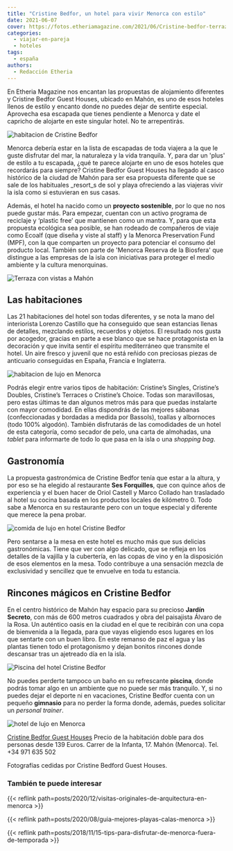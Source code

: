 ```yaml
---
title: "Cristine Bedfor, un hotel para vivir Menorca con estilo"
date: 2021-06-07
cover: https://fotos.etheriamagazine.com/2021/06/Cristine-bedfor-terraza.jpg
categories: 
  - viajar-en-pareja
  - hoteles
tags: 
  - españa
authors: 
  - Redacción Etheria
---
```


En Etheria Magazine nos encantan las propuestas de alojamiento diferentes y Cristine Bedfor Guest Houses, ubicado en Mahón, es uno de esos hoteles llenos de estilo y encanto donde no puedes dejar de sentirte especial. Aprovecha esa escapada que tienes pendiente a Menorca y date el capricho de alojarte en este singular hotel. No te arrepentirás.

![habitacion de Cristine Bedfor](https://fotos.etheriamagazine.com/2021/06/Cristine-bedfor-detalle-habitacion.jpg "Detalle de una de las habitaciones de Cristine Bedfor.")

Menorca debería estar en la lista de escapadas de toda viajera a la que le guste 
disfrutar del mar, la naturaleza y la vida tranquila. Y, para dar un 'plus' de estilo a 
tu escapada, ¿qué te parece alojarte en uno de esos hoteles que recordarás para siempre? 
Cristine Bedfor Guest Houses ha llegado al casco histórico de la ciudad de Mahón para 
ser esa propuesta diferente que se sale de los habituales _resort_s de sol y playa 
ofreciendo a las viajeras vivir la isla como si estuvieran en sus casas. 

Además, el hotel ha nacido como un **proyecto sostenible**, por lo que no nos puede 
gustar más. Para empezar, cuentan con un activo programa de reciclaje y ‘plastic free’ 
que mantienen como un mantra. Y, para que esta propuesta ecológica sea posible, se han 
rodeado de compañeros de viaje como Ecoalf (que diseña y viste al staff) y la Menorca 
Preservation Fund (MPF), con la que comparten un proyecto para potenciar el consumo del 
producto local. También son parte de 'Menorca Reserva de la Biosfera' que distingue a 
las empresas de la isla con iniciativas para proteger el medio ambiente y la cultura 
menorquinas. 

![Terraza con vistas a Mahón](https://fotos.etheriamagazine.com/2021/06/Cristine-bedfor-terraza.jpg "Terraza de una de las habitaciones de Cristine Bedfor.")

## Las habitaciones

Las 21 habitaciones del hotel son todas diferentes, y se nota la mano del interiorista 
Lorenzo Castillo que ha conseguido que sean estancias llenas de detalles, mezclando 
estilos, recuerdos y objetos. El resultado nos gusta por acogedor, gracias en parte a 
ese blanco que se hace protagonista en la decoración y que invita sentir el espíritu 
mediterráneo que transmite el hotel. Un aire fresco y juvenil que no está reñido con 
preciosas piezas de anticuario conseguidas en España, Francia e Inglaterra. 

![habitacion de lujo en Menorca](https://fotos.etheriamagazine.com/2021/06/crisine-bedfor-habitacion.jpg "Una de las habitaciones Cristine's Choice.")

Podrás elegir entre varios tipos de habitación: Cristine’s Singles, Cristine’s Doubles, 
Cristine’s Terraces o Cristine’s Choice. Todas son maravillosas, pero estas últimas te 
dan algunos metros más para que puedas instalarte con mayor comodidad. En ellas 
dispondrás de las mejores sábanas (confeccionadas y bordadas a medida por Bassols), 
toallas y albornoces (todo 100% algodón). También disfrutarás de las comodidades de un 
hotel de esta categoría, como secador de pelo, una carta de almohadas, una _tablet_ para 
informarte de todo lo que pasa en la isla o una _shopping bag_. 

## Gastronomía

La propuesta gastronómica de Cristine Bedfor tenía que estar a la altura, y por eso se 
ha elegido al restaurante **Ses Forquilles**, que con quince años de experiencia y el 
buen hacer de Oriol Castell y Marco Collado han trasladado al hotel su cocina basada en 
los productos locales de kilómetro 0. Todo sabe a Menorca en su restaurante pero con un 
toque especial y diferente que merece la pena probar. 

![comida de lujo en hotel Cristine Bedfor](https://fotos.etheriamagazine.com/2021/06/Cristine-Bedfor-gastronomia.jpg "Gastronomía de Ses Forquilles.")

Pero sentarse a la mesa en este hotel es mucho más que sus delicias gastronómicas. Tiene 
que ver con algo delicado, que se refleja en los detalles de la vajilla y la cubertería, 
en las copas de vino y en la disposición de esos elementos en la mesa. Todo contribuye a 
una sensación mezcla de exclusividad y sencillez que te envuelve en toda tu estancia. 

## Rincones mágicos en Cristine Bedfor

En el centro histórico de Mahón hay espacio para su precioso **Jardín Secreto**, con más 
de 600 metros cuadrados y obra del paisajista Álvaro de la Rosa. Un auténtico oasis en 
la ciudad en el que te recibirán con una copa de bienvenida a la llegada, para que vayas 
eligiendo esos lugares en los que sentarte con un buen libro. En este remanso de paz el 
agua y las plantas tienen todo el protagonismo y dejan bonitos rincones donde descansar 
tras un ajetreado día en la isla. 

![Piscina del hotel Cristine Bedfor](https://fotos.etheriamagazine.com/2021/06/Cristine-bedfor-fachada.jpg "Piscina del hotel.")

No puedes perderte tampoco un baño en su refrescante **piscina**, donde podrás tomar 
algo en un ambiente que no puede ser más tranquilo. Y, si no puedes dejar el deporte ni 
en vacaciones, Cristine Bedfor cuenta con un pequeño **gimnasio** para no perder la 
forma donde, además, puedes solicitar un _personal trainer_. 

![hotel de lujo en Menorca](https://fotos.etheriamagazine.com/2021/06/cristine-bedfor-decoracion-detalle.jpg "Detalle de la decoración de Cristine Bedfor.")

[Cristine Bedfor Guest Houses](https://cristinebedforhotel.com/es) Precio de la 
habitación doble para dos personas desde 139 Euros. Carrer de la Infanta, 17. Mahón 
(Menorca). Tel. +34 971 635 502 

Fotografías cedidas por Cristine Bedford Guest Houses. 

### También te puede interesar

{{< reflink path=posts/2020/12/visitas-originales-de-arquitectura-en-menorca >}} 

{{< reflink path=posts/2020/08/guia-mejores-playas-calas-menorca >}} 

{{< reflink path=posts/2018/11/15-tips-para-disfrutar-de-menorca-fuera-de-temporada >}}
